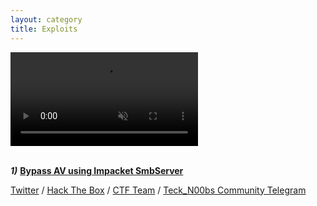 ```yaml
---
layout: category
title: Exploits
---
```


<div class="background-wrap">
	<video id="video-bg-elem" preload="auto" autoplay="true" loop="loop" muted="muted">
		<Source src="https://media.giphy.com/media/26tn33aiTi1jkl6H6/giphy.mp4" type="video/mp4">
	</video>
</div>

<br> _**1)**_ **[Bypass AV using Impacket SmbServer]()**


[Twitter](https://twitter.com/Teck__K2) / [Hack The Box](https://www.hackthebox.eu/profile/966) / [CTF Team](https://ctftime.org/team/20102) /
[Teck_N00bs Community Telegram](https://t.me/Teck_N00bs)

<script 
  src="https://www.hackthebox.eu/badge/966">
</script>
